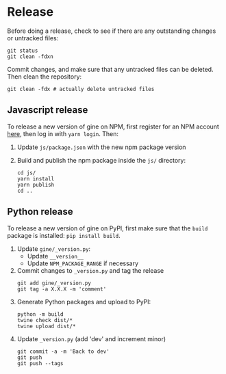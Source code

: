 # Release

Before doing a release, check to see if there are any outstanding changes or untracked files:

```
git status
git clean -fdxn
```

Commit changes, and make sure that any untracked files can be deleted. Then clean the repository:

```
git clean -fdx # actually delete untracked files
```

## Javascript release

To release a new version of gine on NPM, first register for an NPM account [here](https://www.npmjs.com/), then log in with `yarn login`. Then:

1. Update `js/package.json` with the new npm package version
2. Build and publish the npm package inside the `js/` directory:

   ```
   cd js/
   yarn install
   yarn publish
   cd ..
   ```

## Python release

To release a new version of gine on PyPI, first make sure that the `build` package is installed: `pip install build`.

1. Update `gine/_version.py`:
   - Update `__version__`
   - Update `NPM_PACKAGE_RANGE` if necessary
2. Commit changes to `_version.py` and tag the release
   ```
   git add gine/_version.py
   git tag -a X.X.X -m 'comment'
   ```
3. Generate Python packages and upload to PyPI:
   ```
   python -m build
   twine check dist/*
   twine upload dist/*
   ```
4. Update `_version.py` (add 'dev' and increment minor)
   ```
   git commit -a -m 'Back to dev'
   git push
   git push --tags
   ```
